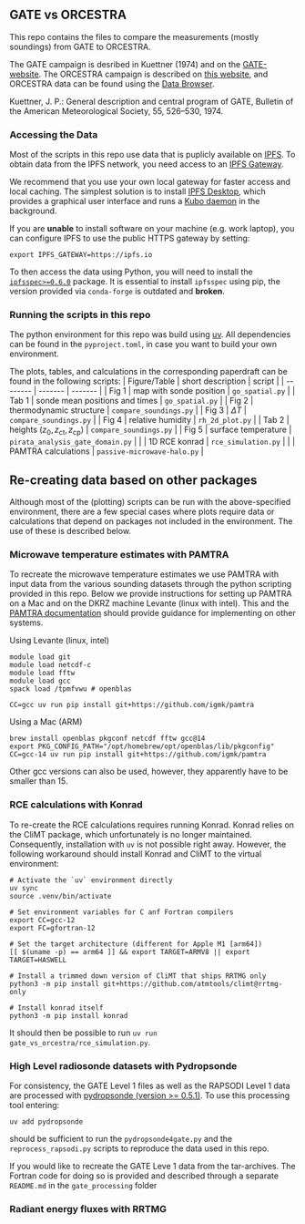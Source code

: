 ## GATE vs ORCESTRA

This repo contains the files to compare the measurements (mostly soundings) from GATE to ORCESTRA. 

The GATE campaign is desribed in Kuettner (1974) and on the [GATE-website](https://www.eol.ucar.edu/field_projects/gate). 
The ORCESTRA campaign is described on [this website](https://orcestra-campaign.org/intro.html), and ORCESTRA data can be found using the [Data Browser](https://browser.orcestra-campaign.org/#/?s=). 

Kuettner, J. P.: General description and central program of GATE, Bulletin of the
American Meteorological Society, 55, 526–530, 1974.

### Accessing the Data

Most of the scripts in this repo use data that is puplicly available on [IPFS](https://docs.ipfs.tech/concepts/what-is-ipfs/). To obtain data from the IPFS network, you need access to an [IPFS Gateway](https://docs.ipfs.tech/concepts/ipfs-gateway).

We recommend that you use your own local gateway for faster access and local caching.
The simplest solution is to install [IPFS Desktop](https://docs.ipfs.tech/install/ipfs-desktop/), which provides a graphical user interface and runs a [Kubo daemon](https://docs.ipfs.tech/install/command-line/) in the background.

If you are **unable** to install software on your machine (e.g. work laptop), you can configure IPFS to use the public HTTPS gateway by setting:

```
export IPFS_GATEWAY=https://ipfs.io
```

To then access the data using Python, you will need to install the [`ipfsspec>=0.6.0`](http://pypi.org/project/ipfsspec/) package.
It is essential to install `ipfsspec` using pip, the version provided via `conda-forge` is outdated and **broken**.

### Running the scripts in this repo

The python environment for this repo was build using [uv](https://astral.sh/blog/uv). All dependencies  can be found in the `pyproject.toml`, in case you want to build your own environment.

The plots, tables, and calculations in the corresponding paperdraft can be found in the following scripts:
| Figure/Table   | short description | script |
| -------- | ------- | ------- | 
| Fig 1 | map with sonde position | `go_spatial.py`    |
| Tab 1 | sonde mean positions and times | `go_spatial.py` |
| Fig 2 | thermodynamic structure | `compare_soundings.py` |
| Fig 3 | $\Delta T$ |  `compare_soundings.py` |
| Fig 4 | relative humidity | `rh_2d_plot.py` | 
| Tab 2 | heights ($z_0, z_\text{ct}, z_\text{cp}$) | `compare_soundings.py` |
| Fig 5 | surface temperature  | `pirata_analysis_gate_domain.py` | 
| | 1D RCE konrad | `rce_simulation.py` |
| | PAMTRA calculations | `passive-microwave-halo.py` | 

## Re-creating data based on other packages

Although most of the (plotting) scripts can be run with the above-specified environment, there are a few special cases where plots require data or calculations that depend on packages not included in the environment.  The use of these is described below.

### Microwave temperature estimates with PAMTRA

To recreate the microwave temperature estimates we use PAMTRA with input data from the various sounding datasets through the python scripting provided in this repo.   Below we provide instructions for setting up PAMTRA on a Mac and on the DKRZ machine Levante (linux with intel).  This and the [PAMTRA documentation](https://pamtra.readthedocs.io/en/latest/installation.html) should provide guidance for implementing on other systems.

Using Levante (linux, intel)

```
module load git
module load netcdf-c
module load fftw
module load gcc
spack load /tpmfvwu # openblas

CC=gcc uv run pip install git+https://github.com/igmk/pamtra
``` 

Using a Mac (ARM)

```
brew install openblas pkgconf netcdf fftw gcc@14
export PKG_CONFIG_PATH="/opt/homebrew/opt/openblas/lib/pkgconfig"
CC=gcc-14 uv run pip install git+https://github.com/igmk/pamtra
```
Other gcc versions can also be used, however, they apparently have to be smaller than 15. 

### RCE calculations with Konrad

To re-create the RCE calculations requires running Konrad. Konrad relies on the CliMT package, which unfortunately is no longer maintained. Consequently, installation with `uv` is not possible right away. However, the following workaround should install Konrad and CliMT to the virtual environment:

```
# Activate the `uv` environment directly
uv sync
source .venv/bin/activate

# Set environment variables for C anf Fortran compilers
export CC=gcc-12
export FC=gfortran-12

# Set the target architecture (different for Apple M1 [arm64])
[[ $(uname -p) == arm64 ]] && export TARGET=ARMV8 || export TARGET=HASWELL

# Install a trimmed down version of CliMT that ships RRTMG only
python3 -m pip install git+https://github.com/atmtools/climt@rrtmg-only

# Install konrad itself
python3 -m pip install konrad
```

It should then be possible to run `uv run gate_vs_orcestra/rce_simulation.py`.


### High Level radiosonde datasets with Pydropsonde

For consistency, the GATE Level 1 files as well as the RAPSODI Level 1 data are processed with [pydropsonde (version >= 0.5.1)](https://github.com/atmdrops/pydropsonde). To use this processing tool  entering: 
```
uv add pydropsonde
```
should be sufficient to run the `pydropsonde4gate.py` and the `reprocess_rapsodi.py` scripts to reproduce the data used in this repo.

If you would like to recreate the GATE Leve 1 data from the tar-archives.   The Fortran code for doing so is provided and described through a separate `README.md` in the `gate_processing` folder


### Radiant energy fluxes with RRTMG
